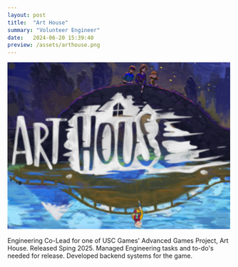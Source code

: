 ```yaml
---
layout: post
title:  "Art House"
summary: "Volunteer Engineer"
date:   2024-06-20 15:39:40
preview: /assets/arthouse.png
---
```


![Picture 1](/assets/arthouse.png)

Engineering Co-Lead for one of USC Games' Advanced Games Project, Art House. Released Sping 2025. Managed Engineering tasks and to-do's needed for release. Developed backend systems for the game.

